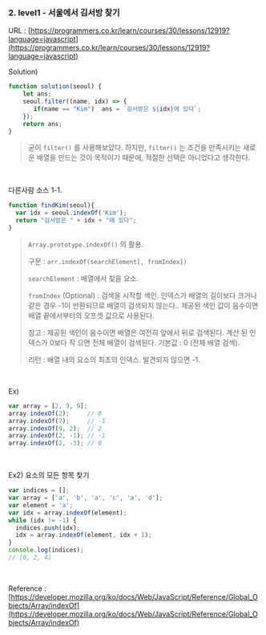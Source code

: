 ### 2. level1 - 서울에서 김서방 찾기



URL : [https://programmers.co.kr/learn/courses/30/lessons/12919?language=javascript](https://programmers.co.kr/learn/courses/30/lessons/12919?language=javascript)

Solution)

```js
function solution(seoul) {
    let ans;
    seoul.filter((name, idx) => {
       if(name == "Kim")  ans = `김서방은 ${idx}에 있다`;
    });
    return ans;
}
```

> 굳이 `filter()` 를 사용해보았다. 하지만, `filter()` 는 조건을 만족시키는 새로운 배열을 만드는 것이 목적이기 때문에, 적절한 선택은 아니었다고 생각한다.

<br>

다른사람 소스 1-1.

```js
function findKim(seoul){
  var idx = seoul.indexOf('Kim');
  return "김서방은 " + idx + "에 있다";
}
```

> `Array.prototype.indexOf()` 의 활용.
>
> 구문 : `arr.indexOf(searchElement[, fromIndex])`
>
> `searchElement` : 배열에서 찾을 요소.
>
> `fromIndex` (Optional) : 검색을 시작할 색인. 인덱스가 배열의 길이보다 크거나 같은 경우 -1이 반환되므로 배열이 검색되지 않는다.. 제공된 색인 값이 음수이면 배열 끝에서부터의 오프셋 값으로 사용된다. 
>
> 참고 : 제공된 색인이 음수이면 배열은 여전히 앞에서 뒤로 검색된다. 계산 된 인덱스가 0보다 작 으면 전체 배열이 검색된다. 기본값 : 0 (전체 배열 검색).
>
> 리턴 : 배열 내의 요소의 최초의 인덱스. 발견되지 않으면 -1.

<br>

Ex)

```js
var array = [2, 9, 9];
array.indexOf(2);     // 0
array.indexOf(7);     // -1
array.indexOf(9, 2);  // 2
array.indexOf(2, -1); // -1
array.indexOf(2, -3); // 0
```

<br>

Ex2) 요소의 모든 항목 찾기

```js
var indices = [];
var array = ['a', 'b', 'a', 'c', 'a', 'd'];
var element = 'a';
var idx = array.indexOf(element);
while (idx != -1) {
  indices.push(idx);
  idx = array.indexOf(element, idx + 1);
}
console.log(indices);
// [0, 2, 4]
```

<br>

Reference : [https://developer.mozilla.org/ko/docs/Web/JavaScript/Reference/Global_Objects/Array/indexOf](https://developer.mozilla.org/ko/docs/Web/JavaScript/Reference/Global_Objects/Array/indexOf)

